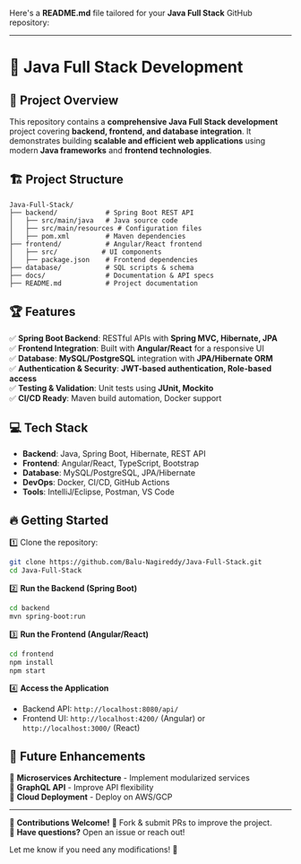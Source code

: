 Here's a **README.md** file tailored for your **Java Full Stack** GitHub repository:  

---

# 🚀 **Java Full Stack Development**  

## 📌 **Project Overview**  
This repository contains a **comprehensive Java Full Stack development** project covering **backend, frontend, and database integration**. It demonstrates building **scalable and efficient web applications** using modern **Java frameworks** and **frontend technologies**.  

## 🏗 **Project Structure**  
```
Java-Full-Stack/
├── backend/            # Spring Boot REST API  
│   ├── src/main/java   # Java source code  
│   ├── src/main/resources # Configuration files  
│   ├── pom.xml         # Maven dependencies  
├── frontend/           # Angular/React frontend  
│   ├── src/           # UI components  
│   ├── package.json    # Frontend dependencies  
├── database/           # SQL scripts & schema  
├── docs/               # Documentation & API specs  
├── README.md           # Project documentation  
```

## 🏆 **Features**  
✅ **Spring Boot Backend**: RESTful APIs with **Spring MVC, Hibernate, JPA**  
✅ **Frontend Integration**: Built with **Angular/React** for a responsive UI  
✅ **Database**: **MySQL/PostgreSQL** integration with **JPA/Hibernate ORM**  
✅ **Authentication & Security**: **JWT-based authentication, Role-based access**  
✅ **Testing & Validation**: Unit tests using **JUnit, Mockito**  
✅ **CI/CD Ready**: Maven build automation, Docker support  

## 💻 **Tech Stack**  
- **Backend**: Java, Spring Boot, Hibernate, REST API  
- **Frontend**: Angular/React, TypeScript, Bootstrap  
- **Database**: MySQL/PostgreSQL, JPA/Hibernate  
- **DevOps**: Docker, CI/CD, GitHub Actions  
- **Tools**: IntelliJ/Eclipse, Postman, VS Code  

## 🔥 **Getting Started**  
1️⃣ Clone the repository:  
```bash
git clone https://github.com/Balu-Nagireddy/Java-Full-Stack.git
cd Java-Full-Stack
```
2️⃣ **Run the Backend (Spring Boot)**  
```bash
cd backend
mvn spring-boot:run
```
3️⃣ **Run the Frontend (Angular/React)**  
```bash
cd frontend
npm install
npm start
```
4️⃣ **Access the Application**  
- Backend API: `http://localhost:8080/api/`  
- Frontend UI: `http://localhost:4200/` (Angular) or `http://localhost:3000/` (React)  

## 📌 **Future Enhancements**  
🔹 **Microservices Architecture** - Implement modularized services  
🔹 **GraphQL API** - Improve API flexibility  
🔹 **Cloud Deployment** - Deploy on AWS/GCP  

---
🔗 **Contributions Welcome!** 🚀 Fork & submit PRs to improve the project.  
📧 **Have questions?** Open an issue or reach out!  

Let me know if you need any modifications! 🚀
